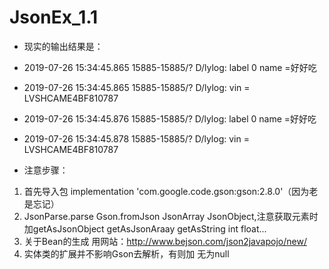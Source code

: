 # JsonEx_1.1

* 现实的输出结果是：
* 2019-07-26 15:34:45.865 15885-15885/? D/lylog:  label 0  name =好好吃
* 2019-07-26 15:34:45.865 15885-15885/? D/lylog: vin = LVSHCAME4BF810787
* 2019-07-26 15:34:45.876 15885-15885/? D/lylog:  label 0  name =好好吃
* 2019-07-26 15:34:45.878 15885-15885/? D/lylog: vin = LVSHCAME4BF810787

* 注意步骤：
1. 首先导入包 implementation 'com.google.code.gson:gson:2.8.0'（因为老是忘记）
2. JsonParse.parse  Gson.fromJson  JsonArray JsonObject,注意获取元素时加getAsJsonObject  getAsJsonAraay  getAsString  int  float...
3. 关于Bean的生成 用网站：http://www.bejson.com/json2javapojo/new/
4. 实体类的扩展并不影响Gson去解析，有则加 无为null
